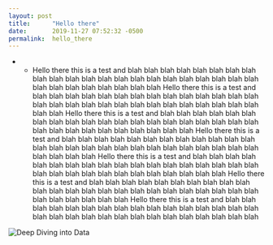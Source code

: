 ```yaml
---
layout: post
title:      "Hello there"
date:       2019-11-27 07:52:32 -0500
permalink:  hello_there
---
```


* * Hello there this is a test and blah blah blah blah blah   blah blah blah blah blah  blah blah blah blah blah blah blah blah blah blah  blah blah blah blah blah  blah blah blah blah blah  Hello there this is a test and blah blah blah blah blah   blah blah blah blah blah  blah blah blah blah blah blah blah blah blah blah  blah blah blah blah blah  blah blah blah blah blah  Hello there this is a test and blah blah blah blah blah   blah blah blah blah blah  blah blah blah blah blah blah blah blah blah blah  blah blah blah blah blah  blah blah blah blah blah  Hello there this is a test and blah blah blah blah blah   blah blah blah blah blah  blah blah blah blah blah blah blah blah blah blah  blah blah blah blah blah  blah blah blah blah blah  Hello there this is a test and blah blah blah blah blah   blah blah blah blah blah  blah blah blah blah blah blah blah blah blah blah  blah blah blah blah blah  blah blah blah blah blah  Hello there this is a test and blah blah blah blah blah   blah blah blah blah blah  blah blah blah blah blah blah blah blah blah blah  blah blah blah blah blah  blah blah blah blah blah  Hello there this is a test and blah blah blah blah blah   blah blah blah blah blah  blah blah blah blah blah blah blah blah blah blah  blah blah blah blah blah  blah blah blah blah blah 

![Deep Diving into Data](https://bitnewsbot.com/data-dive-target-bitcoin-and-venmo/)


